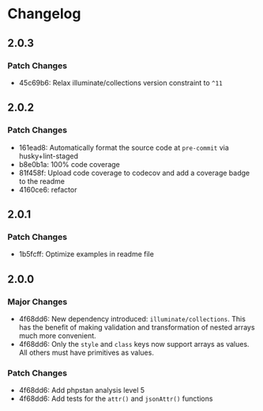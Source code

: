 # Changelog

## 2.0.3

### Patch Changes

- 45c69b6: Relax illuminate/collections version constraint to `^11`

## 2.0.2

### Patch Changes

- 161ead8: Automatically format the source code at `pre-commit` via husky+lint-staged
- b8e0b1a: 100% code coverage
- 81f458f: Upload code coverage to codecov and add a coverage badge to the readme
- 4160ce6: refactor

## 2.0.1

### Patch Changes

- 1b5fcff: Optimize examples in readme file

## 2.0.0

### Major Changes

- 4f68dd6: New dependency introduced: `illuminate/collections`. This has the benefit of making
  validation and transformation of nested arrays much more convenient.
- 4f68dd6: Only the `style` and `class` keys now support arrays as values. All others must have primitives as values.

### Patch Changes

- 4f68dd6: Add phpstan analysis level 5
- 4f68dd6: Add tests for the `attr()` and `jsonAttr()` functions
